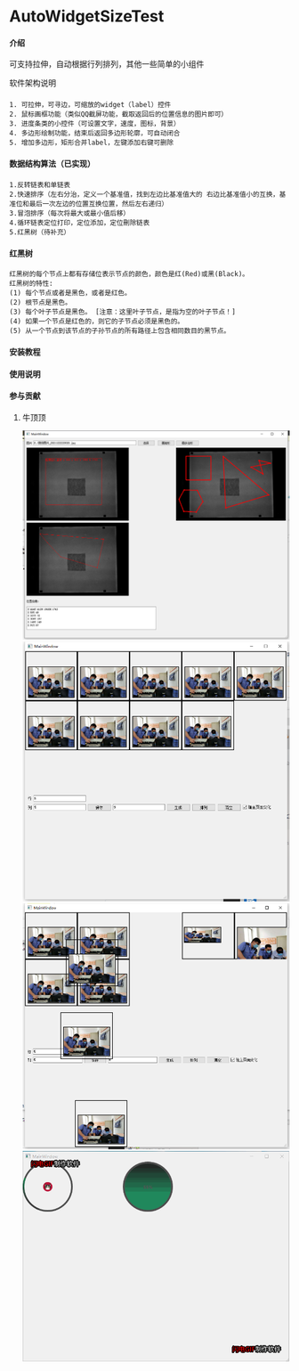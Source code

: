 # AutoWidgetSizeTest

#### 介绍
可支持拉伸，自动根据行列排列，其他一些简单的小组件

软件架构说明

####
    1. 可拉伸，可寻边，可缩放的widget（label）控件
    2. 鼠标画框功能（类似QQ截屏功能，截取返回后的位置信息的图片即可）
    3. 进度条类的小控件（可设置文字，速度，图标，背景）
    4. 多边形绘制功能，结束后返回多边形轮廓，可自动闭合
    5. 增加多边形，矩形合并label，左键添加右键可删除
####
#### 数据结构算法（已实现）
####
    1.反转链表和单链表
    2.快速排序（左右分治，定义一个基准值，找到左边比基准值大的 右边比基准值小的互换，基准位和最后一次左边的位置互换位置，然后左右递归）
    3.冒泡排序（每次将最大或最小值后移）
    4.循环链表定位打印，定位添加，定位刪除链表
    5.红黑树（待补充）
####

#### 红黑树
    红黑树的每个节点上都有存储位表示节点的颜色，颜色是红(Red)或黑(Black)。
    红黑树的特性:
    (1) 每个节点或者是黑色，或者是红色。
    (2) 根节点是黑色。
    (3) 每个叶子节点是黑色。 [注意：这里叶子节点，是指为空的叶子节点！]
    (4) 如果一个节点是红色的，则它的子节点必须是黑色的。
    (5) 从一个节点到该节点的子孙节点的所有路径上包含相同数目的黑节点。

#### 安装教程



#### 使用说明



#### 参与贡献

1.  牛顶顶

    ![输入图片说明](image/merge.png)
    ![输入图片说明](image/autosize1.png)
    ![输入图片说明](image/autosize2.png)
    ![输入图片说明](image/test.gif)
